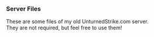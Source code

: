 ### Server Files
These are some files of my old UnturnedStrike.com server.  
They are not required, but feel free to use them!
